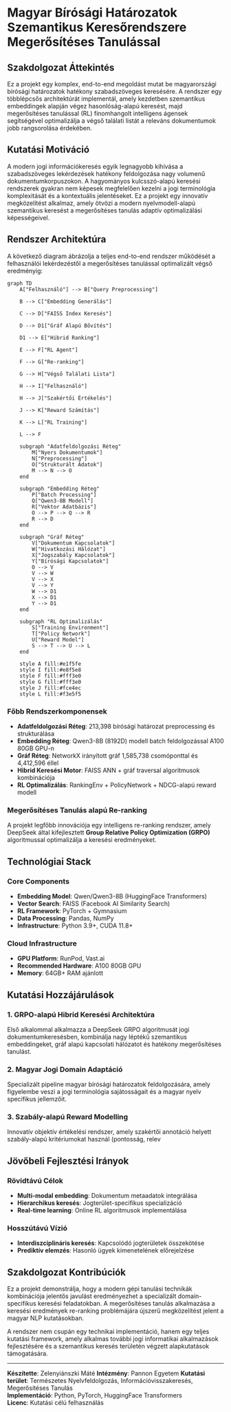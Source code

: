 # Magyar Bírósági Határozatok Szemantikus Keresőrendszere Megerősítéses Tanulással

## Szakdolgozat Áttekintés

Ez a projekt egy komplex, end-to-end megoldást mutat be magyarországi bírósági határozatok hatékony szabadszöveges keresésére. A rendszer egy többlépcsős architektúrát implementál, amely kezdetben szemantikus embeddingek alapján végez hasonlóság-alapú keresést, majd megerősítéses tanulással (RL) finomhangolt intelligens ágensek segítségével optimalizálja a végső találati listát a releváns dokumentumok jobb rangsorolása érdekében.

## Kutatási Motiváció

A modern jogi információkeresés egyik legnagyobb kihívása a szabadszöveges lekérdezések hatékony feldolgozása nagy volumenű dokumentumkorpuszokon. A hagyományos kulcsszó-alapú keresési rendszerek gyakran nem képesek megfelelően kezelni a jogi terminológia komplexitását és a kontextuális jelentéseket. Ez a projekt egy innovatív megközelítést alkalmaz, amely ötvözi a modern nyelvmodell-alapú szemantikus keresést a megerősítéses tanulás adaptív optimalizálási képességeivel.

## Rendszer Architektúra

A következő diagram ábrázolja a teljes end-to-end rendszer működését a felhasználói lekérdezéstől a megerősítéses tanulással optimalizált végső eredményig:

```mermaid
graph TD
    A["Felhasználó"] --> B["Query Preprocessing"]
    
    B --> C["Embedding Generálás"]
    
    C --> D["FAISS Index Keresés"]
    
    D --> D1["Gráf Alapú Bővítés"]
    
    D1 --> E["Hibrid Ranking"]
    
    E --> F["RL Agent"]
    
    F --> G["Re-ranking"]
    
    G --> H["Végső Találati Lista"]
    
    H --> I["Felhasználó"]
    
    H --> J["Szakértői Értékelés"]
    
    J --> K["Reward Számítás"]
    
    K --> L["RL Training"]
    
    L --> F
    
    subgraph "Adatfeldolgozási Réteg"
        M["Nyers Dokumentumok"]
        N["Preprocessing"]
        O["Strukturált Adatok"]
        M --> N --> O
    end
    
    subgraph "Embedding Réteg"
        P["Batch Processing"]
        Q["Qwen3-8B Modell"]
        R["Vektor Adatbázis"]
        O --> P --> Q --> R
        R --> D
    end
    
    subgraph "Gráf Réteg"
        V["Dokumentum Kapcsolatok"]
        W["Hivatkozási Hálózat"]
        X["Jogszabály Kapcsolatok"]
        Y["Bírósági Kapcsolatok"]
        O --> V
        V --> W
        V --> X
        V --> Y
        W --> D1
        X --> D1
        Y --> D1
    end
    
    subgraph "RL Optimalizálás"
        S["Training Environment"]
        T["Policy Network"]
        U["Reward Model"]
        S --> T --> U --> L
    end
    
    style A fill:#e1f5fe
    style I fill:#e8f5e8
    style F fill:#fff3e0
    style G fill:#fff3e0
    style J fill:#fce4ec
    style L fill:#f3e5f5
```

### Főbb Rendszerkomponensek

- **Adatfeldolgozási Réteg**: 213,398 bírósági határozat preprocessing és strukturálása
- **Embedding Réteg**: Qwen3-8B (8192D) modell batch feldolgozással A100 80GB GPU-n
- **Gráf Réteg**: NetworkX irányított gráf 1,585,738 csomóponttal és 4,412,596 éllel
- **Hibrid Keresési Motor**: FAISS ANN + gráf traversal algoritmusok kombinációja
- **RL Optimalizálás**: RankingEnv + PolicyNetwork + NDCG-alapú reward modell

### Megerősítéses Tanulás alapú Re-ranking

A projekt legfőbb innovációja egy intelligens re-ranking rendszer, amely DeepSeek által kifejlesztett **Group Relative Policy Optimization (GRPO)** algoritmussal optimalizálja a keresési eredményeket.

## Technológiai Stack

### Core Components
- **Embedding Model**: Qwen/Qwen3-8B (HuggingFace Transformers)
- **Vector Search**: FAISS (Facebook AI Similarity Search)
- **RL Framework**: PyTorch + Gymnasium
- **Data Processing**: Pandas, NumPy
- **Infrastructure**: Python 3.9+, CUDA 11.8+

### Cloud Infrastructure
- **GPU Platform**: RunPod, Vast.ai
- **Recommended Hardware**: A100 80GB GPU
- **Memory**: 64GB+ RAM ajánlott

## Kutatási Hozzájárulások

### 1. GRPO-alapú Hibrid Keresési Architektúra
Első alkalommal alkalmazza a DeepSeek GRPO algoritmusát jogi dokumentumkeresésben, kombinálja nagy léptékű szemantikus embeddingeket, gráf alapú kapcsolati hálózatot és hatékony megerősítéses tanulást.

### 2. Magyar Jogi Domain Adaptáció
Specializált pipeline magyar bírósági határozatok feldolgozására, amely figyelembe veszi a jogi terminológia sajátosságait és a magyar nyelv specifikus jellemzőit.

### 3. Szabály-alapú Reward Modelling
Innovatív objektív értékelési rendszer, amely szakértői annotáció helyett szabály-alapú kritériumokat használ (pontosság, relev

## Jövőbeli Fejlesztési Irányok

### Rövidtávú Célok
- **Multi-modal embedding**: Dokumentum metaadatok integrálása
- **Hierarchikus keresés**: Jogterület-specifikus specializáció
- **Real-time learning**: Online RL algoritmusok implementálása

### Hosszútávú Vízió
- **Interdiszciplináris keresés**: Kapcsolódó jogterületek összekötése
- **Prediktív elemzés**: Hasonló ügyek kimenetelének előrejelzése

## Szakdolgozat Kontribúciók

Ez a projekt demonstrálja, hogy a modern gépi tanulási technikák kombinációja jelentős javulást eredményezhet a specializált domain-specifikus keresési feladatokban. A megerősítéses tanulás alkalmazása a keresési eredmények re-ranking problémájára újszerű megközelítést jelent a magyar NLP kutatásokban.

A rendszer nem csupán egy technikai implementáció, hanem egy teljes kutatási framework, amely alkalmas további jogi informatikai alkalmazások fejlesztésére és a szemantikus keresés területén végzett alapkutatások támogatására.

---

**Készítette**: Zelenyiánszki Máté
**Intézmény**: Pannon Egyetem 
**Kutatási terület**: Természetes Nyelvfeldolgozás, Információvisszakeresés, Megerősítéses Tanulás  
**Implementáció**: Python, PyTorch, HuggingFace Transformers  
**Licenc**: Kutatási célú felhasználás